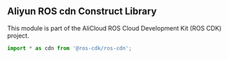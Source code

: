 ## Aliyun ROS cdn Construct Library

This module is part of the AliCloud ROS Cloud Development Kit (ROS CDK) project.

```ts
import * as cdn from '@ros-cdk/ros-cdn';
```